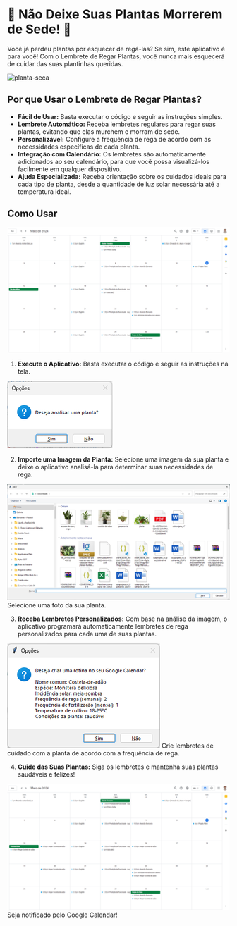 # 🌿 Não Deixe Suas Plantas Morrerem de Sede! 🌿

Você já perdeu plantas por esquecer de regá-las? Se sim, este aplicativo é para você! Com o Lembrete de Regar Plantas, você nunca mais esquecerá de cuidar das suas plantinhas queridas.

![planta-seca](Planta.gif)

## Por que Usar o Lembrete de Regar Plantas?

- **Fácil de Usar:** Basta executar o código e seguir as instruções simples.
- **Lembrete Automático:** Receba lembretes regulares para regar suas plantas, evitando que elas murchem e morram de sede.
- **Personalizável:** Configure a frequência de rega de acordo com as necessidades específicas de cada planta.
- **Integração com Calendário:** Os lembretes são automaticamente adicionados ao seu calendário, para que você possa visualizá-los facilmente em qualquer dispositivo.
- **Ajuda Especializada:** Receba orientação sobre os cuidados ideais para cada tipo de planta, desde a quantidade de luz solar necessária até a temperatura ideal.

## Como Usar

![Passo 1](style/Imagem1.png)

1. **Execute o Aplicativo:** Basta executar o código e seguir as instruções na tela.

![Passo 2](style/Imagem2.png)

2. **Importe uma Imagem da Planta:** Selecione uma imagem da sua planta e deixe o aplicativo analisá-la para determinar suas necessidades de rega.

![Passo 3](style/Imagem3.png)
Selecione uma foto da sua planta.

3. **Receba Lembretes Personalizados:** Com base na análise da imagem, o aplicativo programará automaticamente lembretes de rega personalizados para cada uma de suas plantas.

![Passo 4](style/Imagem4.png)
Crie lembretes de cuidado com a planta de acordo com a frequência de rega.

4. **Cuide das Suas Plantas:** Siga os lembretes e mantenha suas plantas saudáveis e felizes!

![Passo 5](style/Imagem5.png)
Seja notificado pelo Google Calendar!